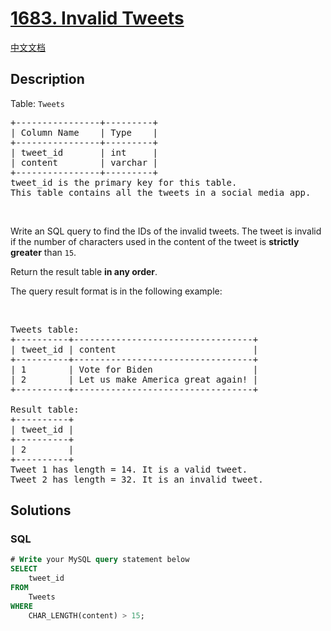 # [1683. Invalid Tweets](https://leetcode.com/problems/invalid-tweets)

[中文文档](/solution/1600-1699/1683.Invalid%20Tweets/README.md)

## Description

<p>Table: <code>Tweets</code></p>

<pre>
+----------------+---------+
| Column Name    | Type    |
+----------------+---------+
| tweet_id       | int     |
| content        | varchar |
+----------------+---------+
tweet_id is the primary key for this table.
This table contains all the tweets in a social media app.
</pre>

<p>&nbsp;</p>

<p>Write an SQL query to find the IDs of the invalid tweets. The tweet is invalid if the number of characters used in the content of the tweet is <strong>strictly greater</strong> than <code>15</code>.</p>

<p>Return the result table <strong>in any order</strong>.</p>

<p>The query result format is in the following example:</p>

<p>&nbsp;</p>

<pre>
Tweets table:
+----------+----------------------------------+
| tweet_id | content                          |
+----------+----------------------------------+
| 1        | Vote for Biden                   |
| 2        | Let us make America great again! |
+----------+----------------------------------+

Result table:
+----------+
| tweet_id |
+----------+
| 2        |
+----------+
Tweet 1 has length = 14. It is a valid tweet.
Tweet 2 has length = 32. It is an invalid tweet.
</pre>


## Solutions

<!-- tabs:start -->

### **SQL**

```sql
# Write your MySQL query statement below
SELECT
    tweet_id
FROM
    Tweets
WHERE
    CHAR_LENGTH(content) > 15;
```

<!-- tabs:end -->
